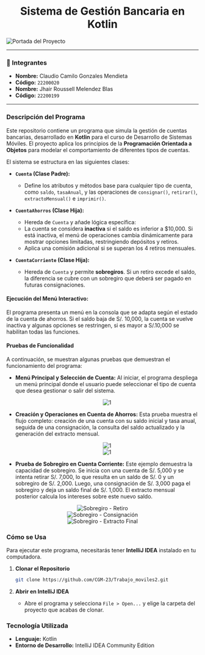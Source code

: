 <div align="center">
  <h1>Sistema de Gestión Bancaria en Kotlin</h1>
</div>

![Portada del Proyecto](./ImagenesParaReadme/Portada.jpg)

---

### 👤 Integrantes
* **Nombre:** Claudio Camilo Gonzales Mendieta
* **Código:** `22200020`
* **Nombre:** Jhair Roussell Melendez Blas
* **Código:** `22200199`

---

###  Descripción del Programa

Este repositorio contiene un programa que simula la gestión de cuentas bancarias, desarrollado en **Kotlin** para el curso de Desarrollo de Sistemas Móviles. El proyecto aplica los principios de la **Programación Orientada a Objetos** para modelar el comportamiento de diferentes tipos de cuentas.

El sistema se estructura en las siguientes clases:

* **`Cuenta` (Clase Padre):**
    * Define los atributos y métodos base para cualquier tipo de cuenta, como `saldo`, `tasaAnual`, y las operaciones de `consignar()`, `retirar()`, `extractoMensual()` e `imprimir()`.

* **`CuentaAhorros` (Clase Hija):**
    * Hereda de `Cuenta` y añade lógica específica:
    * La cuenta se considera **inactiva** si el saldo es inferior a $10,000. Si está inactiva, el menú de operaciones cambia dinámicamente para mostrar opciones limitadas, restringiendo depósitos y retiros.
    * Aplica una comisión adicional si se superan los 4 retiros mensuales.

* **`CuentaCorriente` (Clase Hija):**
    * Hereda de `Cuenta` y permite **sobregiros**. Si un retiro excede el saldo, la diferencia se cubre con un sobregiro que deberá ser pagado en futuras consignaciones.

#### Ejecución del Menú Interactivo:
El programa presenta un menú en la consola que se adapta según el estado de la cuenta de ahorros. Si el saldo baja de S/. 10,000, la cuenta se vuelve inactiva y algunas opciones se restringen, si es mayor a S/.10,000 se habilitan todas las funciones.


#### Pruebas de Funcionalidad

A continuación, se muestran algunas pruebas que demuestran el funcionamiento del programa:

* **Menú Principal y Selección de Cuenta:**
    Al iniciar, el programa despliega un menú principal donde el usuario puede seleccionar el tipo de cuenta que desea gestionar o salir del sistema.

    <div align="center">
  <img src="./ImagenesParaReadme/1.jpg" alt="1">
    </div>

* **Creación y Operaciones en Cuenta de Ahorros:**
    Esta prueba muestra el flujo completo: creación de una cuenta con su saldo inicial y tasa anual, seguida de una consignación, la consulta del saldo actualizado y la generación del extracto mensual.

    <div align="center">
  <img src="./ImagenesParaReadme/2.jpg" alt="1">
    </div>
    <div align="center">
  <img src="./ImagenesParaReadme/6.jpg" alt="1">
    </div>

* **Prueba de Sobregiro en Cuenta Corriente:**
    Este ejemplo demuestra la capacidad de sobregiro. Se inicia con una cuenta de S/. 5,000 y se intenta retirar S/. 7,000, lo que resulta en un saldo de S/. 0 y un sobregiro de S/. 2,000. Luego, una consignación de S/. 3,000 paga el sobregiro y deja un saldo final de S/. 1,000. El extracto mensual posterior calcula los intereses sobre este nuevo saldo.

<div align="center">
  <img src="./ImagenesParaReadme/3.jpg" alt="Sobregiro - Retiro">
</div>
<div align="center">
  <img src="./ImagenesParaReadme/4.jpg" alt="Sobregiro - Consignación">
</div>
<div align="center">
  <img src="./ImagenesParaReadme/5.jpg" alt="Sobregiro - Extracto Final">
</div>
  
###  Cómo se Usa

Para ejecutar este programa, necesitarás tener **IntelliJ IDEA** instalado en tu computadora.

1.  **Clonar el Repositorio**
    ```sh
    git clone https://github.com/CGM-23/Trabajo_moviles2.git
    ```

2.  **Abrir en IntelliJ IDEA**
    * Abre el programa y selecciona `File > Open...` y elige la carpeta del proyecto que acabas de clonar.

###  Tecnología Utilizada
* **Lenguaje:** Kotlin
* **Entorno de Desarrollo:** IntelliJ IDEA Community Edition
